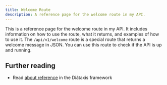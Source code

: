 ```yaml
---
title: Welcome Route
description: A reference page for the welcome route in my API.
---
```


This is a reference page for the welcome route in my API. It includes information on how to use the route, what it returns, and examples of how to use it.
The `/api/v1/welcome` route is a special route that returns a welcome message in JSON. You can use this route to check if the API is up and running.

## Further reading

- Read [about reference](https://diataxis.fr/reference/) in the Diátaxis framework
